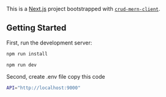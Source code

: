 This is a [Next.js](https://nextjs.org) project bootstrapped with [`crud-mern-client`](https://nextjs.org/docs/app/api-reference/cli/create-next-app).

## Getting Started

First, run the development server:

```bash
npm run install

npm run dev
```

Second, create .env file copy this code
```bash
API="http://localhost:9000"
```


